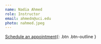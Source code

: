 ```yaml
---
name: Nadia Ahmed 
role: Instructor
email: ahmedn@uci.edu
photo: nahmed.jpeg
---
```


[Schedule an appointment](#){: .btn .btn-outline }
